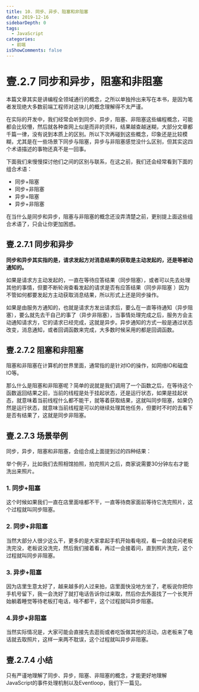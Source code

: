 ```yaml
---
title: 10. 同步、异步、阻塞和非阻塞
date: 2019-12-16
sidebarDepth: 0
tags:
  - JavaScript
categories:
  - 前端
isShowComments: false
---
```


# 壹.2.7 同步和异步，阻塞和非阻塞

本篇文章其实是讲编程全领域通行的概念，之所以单独拎出来写在本书，是因为笔者发现绝大多数前端工程师对这块儿的概念理解得不太严谨。

在实际的开发中，我们经常会听到同步、异步，阻塞、非阻塞这些编程概念，可能都会比较懵，然后就各种查网上似是而非的资料，结果越查越迷糊，大部分文章都千篇一律，没有说到本质上的区别。所以下次再碰到这些概念，印象还是比较模糊，尤其是在一些场景下同步与阻塞，异步与非阻塞感觉没什么区别，但其实这四个术语描述的事物还真不是一回事。

下面我们来慢慢探讨他们之间的区别与联系，在这之前，我们还会经常看到下面的组合术语：

* 同步+阻塞
* 同步+非阻塞
* 异步+阻塞
* 异步+非阻塞

在当什么是同步和异步，阻塞与非阻塞的概念还没弄清楚之前，更别提上面这些组合术语了，只会让你更加困惑。

## 壹.2.7.1 同步和异步

**同步和异步其实指的是，请求发起方对消息结果的获取是主动发起的，还是等被动通知的。**

如果是请求方主动发起的，一直在等待应答结果（同步阻塞），或者可以先去处理其他的事情，但要不断轮询查看发起的请求是否有应答结果（同步非阻塞 ）因为不管如何都要发起方主动获取消息结果，所以形式上还是同步操作。

如果是由服务方通知的，也就是请求方发出请求后，要么在一直等待通知（异步阻塞），要么就先去干自己的事了（异步非阻塞），当事情处理完成之后，服务方会主动通知请求方，它的请求已经完成，这就是异步。异步通知的方式一般是通过状态改变，消息通知，或者回调函数来完成，大多数时候采用的都是回调函数。

<!-- ![](同步异步.png) -->

## 壹.2.7.2 阻塞和非阻塞

阻塞和非阻塞在计算机的世界里面，通常指的是针对IO的操作，如网络IO和磁盘IO等。

那么什么是阻塞和非阻塞呢？简单的说就是我们调用了一个函数之后，在等待这个函数返回结果之前，当前的线程是处于挂起状态，还是运行状态，如果是挂起状态，就意味着当前线程什么都不能干，就等着获取结果，这就叫同步阻塞，如果仍然是运行状态，就意味当前线程是可以的继续处理其他任务，但要时不时的去看下是否有结果了，这就是同步非阻塞。

<!-- ![](../assets/阻塞非阻塞.png) -->

## 壹.2.7.3 场景举例

同步，异步，阻塞和非阻塞，会组合成上面提到过的四种结果：

举个例子，比如我们去照相馆拍照，拍完照片之后，商家说需要30分钟左右才能洗出来照片。

### 1. 同步+阻塞

这个时候如果我们一直在店里面啥都不干，一直等待商家面前等待它洗完照片，这个过程就叫同步阻塞。

### 2. 同步+非阻塞

当然大部分人很少这么干，更多的是大家拿起手机开始看电视，看一会就会问老板洗完没，老板说没洗完，然后我们接着看，再过一会接着问，直到照片洗完，这个过程就叫同步非阻塞。

### 3. 异步+阻塞

因为店里生意太好了，越来越多的人过来拍，店里面快没地方坐了，老板说你把你手机号留下，我一会洗好了就打电话告诉你过来取，然后你去外面找了一个长凳开始躺着睡觉等待老板打电话，啥不都干，这个过程就叫异步阻塞。

### 4.异步+非阻塞

当然实际情况是，大家可能会直接先去逛街或者吃饭做其他的活动，店老板来了电话就去取照片，这样一来两不耽误，这个过程就叫异步非阻塞。

## 壹.2.7.4 小结

只有严谨地理解了同步、异步，阻塞、非阻塞的概念，才能更好地理解JavaScript的事件处理机制以及Eventloop，我们下一篇见。

